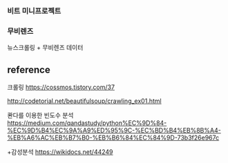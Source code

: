 ### 비트 미니프로젝트

### 무비렌즈
뉴스크롤링 + 무비렌즈 데이터

## reference
크롤링
https://cossmos.tistory.com/37

http://codetorial.net/beautifulsoup/crawling_ex01.html


콴다를 이용한 빈도수 분석
https://medium.com/qandastudy/python%EC%9D%84-%EC%9D%B4%EC%9A%A9%ED%95%9C-%EC%BD%B4%EB%8B%A4-%EB%A6%AC%EB%B7%B0-%EB%B6%84%EC%84%9D-73b3f26e967c


+감성분석
https://wikidocs.net/44249


